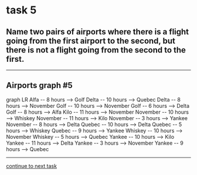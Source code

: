 # task 5

## Name two pairs of airports where there is a flight going from the first airport to the second, but there is not a flight going from the second to the first.

---

## Airports graph #5
<div></div>
<div class="mermaid-access">
graph LR
  Alfa -- 8 hours --> Golf
  Delta -- 10 hours --> Quebec
  Delta -- 8 hours --> November
  Golf -- 10 hours --> November
  Golf -- 6 hours --> Delta
  Golf -- 8 hours --> Alfa
  Kilo -- 11 hours --> November
  November -- 10 hours --> Whiskey
  November -- 11 hours --> Kilo
  November -- 3 hours --> Yankee
  November -- 8 hours --> Delta
  Quebec -- 10 hours --> Delta
  Quebec -- 5 hours --> Whiskey
  Quebec -- 9 hours --> Yankee
  Whiskey -- 10 hours --> November
  Whiskey -- 5 hours --> Quebec
  Yankee -- 10 hours --> Kilo
  Yankee -- 11 hours --> Delta
  Yankee -- 3 hours --> November
  Yankee -- 9 hours --> Quebec
</div>

---

[continue to next task](./task6-v.html)

<!-- Required scripts for MermaidAccess -->
<script src="https://combinatronics.com/mermaid-js/mermaid/release/8.8.4/dist/mermaid.min.js"></script>
<script src="mermaid-access-elm.js"></script>
<script src="mermaid-access.js"></script>
<script>
mermaidAccess.go(mermaidAccess.viewerMode, mermaidAccess.displayAccessibleOnly)
</script>
